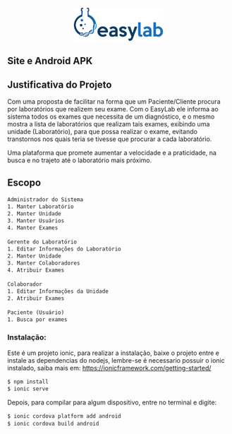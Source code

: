 <p align="center">
    <img src="./docs/Apoio ao Projeto/LogoEasyLab/logoAlternativa.png" width="40%" alt="Uma plataforma que promete modificar a forma de buscar laboratórios que realizam determinados exames">
</p>

## Site e Android APK

## Justificativa do Projeto

<p>Com uma proposta de facilitar na forma que um Paciente/Cliente procura por laboratórios que realizem seu exame. Com o EasyLab ele informa ao sistema todos os exames que necessita de um diagnóstico, e o mesmo mostra a lista de laboratórios que realizam tais exames, exibindo uma unidade (Laboratório), para que possa realizar o exame, evitando transtornos nos quais teria se tivesse que procurar a cada laboratório. <p>
<p>Uma plataforma que promete aumentar a velocidade e a praticidade, na busca e no trajeto até o laboratório mais próximo.<p>


## Escopo

```
Administrador do Sistema
1. Manter Laboratório
2. Manter Unidade 
3. Manter Usuários 
4. Manter Exames

Gerente do Laboratório
1. Editar Informações do Laboratório
2. Manter Unidade
3. Manter Colaboradores
4. Atribuir Exames

Colaborador
1. Editar Informações da Unidade
2. Atribuir Exames

Paciente (Usuário)
1. Busca por exames

```

### Instalação:

Este é um projeto ionic, para realizar a instalação, baixe o projeto entre e instale as dependencias do nodejs, lembre-se é necessario possuir o ionic instalado, saiba mais em: https://ionicframework.com/getting-started/
```bash
$ npm install
$ ionic serve
```

Depois, para compilar para algum dispositivo, entre no terminal e digite:

```bash
$ ionic cordova platform add android
$ ionic cordova build android 
```

